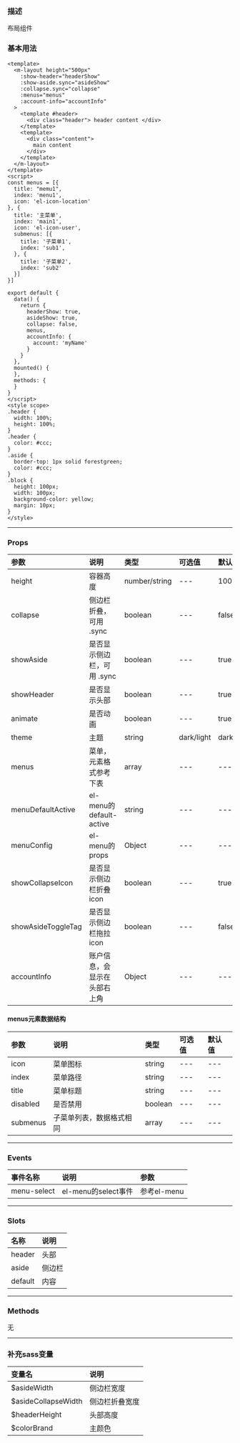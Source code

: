 ### 描述
布局组件

### 基本用法
```vue
<template>
  <m-layout height="500px"
    :show-header="headerShow"
    :show-aside.sync="asideShow"
    :collapse.sync="collapse"
    :menus="menus"
    :account-info="accountInfo"
  >
    <template #header>
      <div class="header"> header content </div>
    </template>
    <template>
      <div class="content">
        main content
      </div>
    </template>
  </m-layout>
</template>
<script>
const menus = [{
  title: "memu1",
  index: 'menu1',
  icon: 'el-icon-location'
}, {
  title: '主菜单',
  index: 'main1',
  icon: 'el-icon-user',
  submenus: [{
    title: '子菜单1',
    index: 'sub1',
  }, {
    title: '子菜单2',
    index: 'sub2'
  }]
}]

export default {
  data() {
    return {
      headerShow: true,
      asideShow: true,
      collapse: false,
      menus,
      accountInfo: {
        account: 'myName'
      }
    }
  },
  mounted() {
  },
  methods: {
  }
}
</script>
<style scope>
.header {
  width: 100%;
  height: 100%;
}
.header {
  color: #ccc;
}
.aside {
  border-top: 1px solid forestgreen;
  color: #ccc;
}
.block {
  height: 100px;
  width: 100px;
  background-color: yellow;
  margin: 10px;
}
</style>
```
---

### Props

| 参数 | 说明 | 类型 | 可选值 | 默认值 |
| :---- | :---- | :---- | :---- | :---- | 
| height | 容器高度 | number/string | --- | 100vh |
| collapse | 侧边栏折叠，可用 .sync | boolean | --- | false |
| showAside | 是否显示侧边栏，可用 .sync | boolean | --- | true |
| showHeader | 是否显示头部 | boolean | --- | true |
| animate | 是否动画 | boolean | --- | true |
| theme | 主题 | string | dark/light | dark |
| menus | 菜单，元素格式参考下表 | array | --- | --- |
| menuDefaultActive | el-menu的default-active | string | --- | --- |
| menuConfig | el-menu的props | Object | --- | --- |
| showCollapseIcon | 是否显示侧边栏折叠icon | boolean | --- | true |
| showAsideToggleTag | 是否显示侧边栏拖拉icon | boolean | --- | false |
| accountInfo | 账户信息，会显示在头部右上角 | Object | --- | --- |

#### menus元素数据结构

| 参数 | 说明 | 类型 | 可选值 | 默认值 |
| :---- | :---- | :---- | :---- | :---- | 
| icon | 菜单图标 | string | --- | --- |
| index | 菜单路径 | string | --- | --- |
| title | 菜单标题 | string | --- | --- |
| disabled | 是否禁用 | boolean | --- | --- |
| submenus | 子菜单列表，数据格式相同 | array | --- | --- |

---

### Events

| 事件名称 | 说明 | 参数 |
| :---- | :---- | :---- |
| menu-select | el-menu的select事件 | 参考el-menu |


---

### Slots
| 名称 | 说明 |
| :---- | :---- |
| header | 头部 | 
| aside | 侧边栏 | 
| default | 内容 |

---

### Methods

无

---

### 补充sass变量

| 变量名 | 说明 |
| :---- | :---- |
| $asideWidth | 侧边栏宽度 | 
| $asideCollapseWidth | 侧边栏折叠宽度 | 
| $headerHeight | 头部高度 |
| $colorBrand | 主颜色 |
